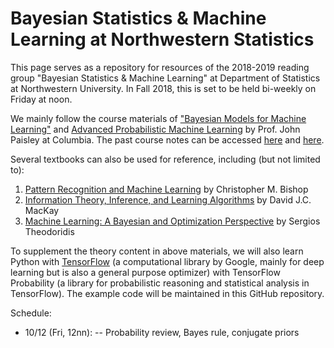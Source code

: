 # Bayesian Statistics & Machine Learning at Northwestern Statistics

This page serves as a repository for resources of the 2018-2019 reading group "Bayesian Statistics & Machine Learning" at Department of Statistics at Northwestern University. In Fall 2018, this is set to be held bi-weekly on Friday at noon. 

We mainly follow the course  materials of ["Bayesian Models for Machine Learning"](http://www.columbia.edu/~jwp2128/Teaching/E6720/Fall2018/E6720Fall2018.html) and [Advanced Probabilistic Machine Learning](http://www.columbia.edu/~jwp2128/Teaching/E9801/E9801Fall2014.html) by Prof. John Paisley at Columbia. The past course notes can be accessed [here](http://www.columbia.edu/~jwp2128/Teaching/E6720/BayesianModelsMachineLearning2016.pdf) and [here](http://www.columbia.edu/~jwp2128/Teaching/E9801/notes/APML_lecture_notes.pdf). 

Several textbooks can also be used for reference, including (but not limited to): 
1. [Pattern Recognition and Machine Learning](http://users.isr.ist.utl.pt/~wurmd/Livros/school/Bishop%20-%20Pattern%20Recognition%20And%20Machine%20Learning%20-%20Springer%20%202006.pdf) by Christopher M. Bishop
2. [Information Theory, Inference, and Learning Algorithms](http://www.inference.org.uk/itprnn/book.pdf) by David J.C. MacKay
3. [Machine Learning: A Bayesian and Optimization Perspective](https://iie.fing.edu.uy/~nacho/docs/libros/machine_learning_a_bayesian_perspective.pdf) by Sergios Theodoridis

To supplement the theory content in above materials, we will also learn Python with [TensorFlow](https://www.tensorflow.org/) (a computational library by Google, mainly for deep learning but is also a general purpose optimizer) with TensorFlow Probability (a library for probabilistic reasoning and statistical analysis in TensorFlow). The example code will be maintained in this GitHub repository. 

Schedule:
* 10/12 (Fri, 12nn): 
-- Probability review, Bayes rule, conjugate priors
